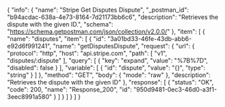 {
  "info": {
    "name": "Stripe Get Disputes Dispute",
    "_postman_id": "b94acdac-638a-4e73-8164-7d21173bb6c6",
    "description": "Retrieves the dispute with the given ID.",
    "schema": "https://schema.getpostman.com/json/collection/v2.0.0/"
  },
  "item": [
    {
      "name": "disputes",
      "item": [
        {
          "id": "3a01bd33-46fe-43db-abb6-e92d6f991241",
          "name": "getDisputesDispute",
          "request": {
            "url": {
              "protocol": "http",
              "host": "api.stripe.com",
              "path": [
                "v1",
                "disputes/:dispute"
              ],
              "query": [
                {
                  "key": "expand",
                  "value": "%7B%7D",
                  "disabled": false
                }
              ],
              "variable": [
                {
                  "id": "dispute",
                  "value": "{}",
                  "type": "string"
                }
              ]
            },
            "method": "GET",
            "body": {
              "mode": "raw"
            },
            "description": "Retrieves the dispute with the given ID"
          },
          "response": [
            {
              "status": "OK",
              "code": 200,
              "name": "Response_200",
              "id": "950d9481-0ec3-46d0-a3f1-3eec8991a580"
            }
          ]
        }
      ]
    }
  ]
}